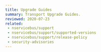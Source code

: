 ```yaml
---
title: Upgrade Guides
summary: Transport Upgrade Guides.
reviewed: 2020-07-23
related:
 - nservicebus/support
 - nservicebus/support/supported-versions
 - nservicebus/support/release-policy
 - security-advisories
---
```


